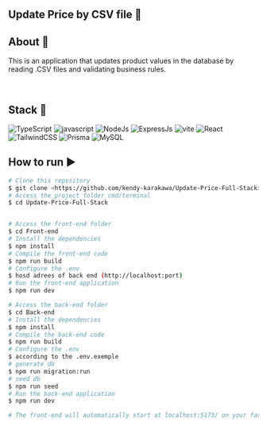 ## Update Price by CSV file 🔗 

## About :memo:
This is an application that updates product values in the database by reading .CSV files and validating business rules.

</br>

## Stack :toolbox:

<div align="left">
  <img src="https://img.shields.io/badge/TypeScript-007ACC?style=for-the-badge&logo=typescript&logoColor=white" alt="TypeScript" Title="TypeScript" />
  <img alt="javascript" src="https://img.shields.io/badge/JavaScript-323330?style=for-the-badge&logo=javascript&logoColor=F7DF1E" />  
  <img src="https://img.shields.io/badge/Node.js-43853D?style=for-the-badge&logo=node.js&logoColor=white" alt="NodeJs" Title="NodeJs" />
  <img src="https://img.shields.io/badge/express.js-%23404d59.svg?style=for-the-badge&logo=express&logoColor=%2361DAFB" alt="ExpressJs" Title="ExpressJs" />
  <img alt="vite" src="https://img.shields.io/badge/vite-%23646CFF.svg?style=for-the-badge&logo=vite&logoColor=white" />  
  <img src="https://img.shields.io/badge/React-20232A?style=for-the-badge&logo=react&logoColor=61DAFB" alt="React" Title="React" />
  <img src="https://img.shields.io/badge/Tailwind_CSS-38B2AC?style=for-the-badge&logo=tailwind-css&logoColor=white" alt="TailwindCSS" Title="TailwindCSS" />
  <img src="https://img.shields.io/badge/Prisma-3982CE?style=for-the-badge&logo=Prisma&logoColor=white" alt="Prisma" Title="Prisma" />
  <img src="https://img.shields.io/badge/MySQL-005C84?style=for-the-badge&logo=mysql&logoColor=white" alt="MySQL" Title="MySQL" />
</div>

## How to run ▶️
```bash
# Clone this repository
$ git clone <https://github.com/kendy-karakawa/Update-Price-Full-Stack>
# Access the project folder cmd/terminal
$ cd Update-Price-Full-Stack


# Access the front-end folder
$ cd Front-end
# Install the dependencies
$ npm install
# Compile the front-end code
$ npm run build
# Configure the .env
$ hosd adrees of back end (http://localhost:port)
# Run the front-end application 
$ npm run dev

# Access the back-end folder
$ cd Back-end
# Install the dependencies
$ npm install
# Compile the back-end code
$ npm run build
# Configure the .env
$ according to the .env.exemple
# generate db
$ npm run migration:run
# seed db
$ npm run seed
# Run the back-end application 
$ npm run dev

# The front-end will automatically start at localhost:5173/ on your favorite browser 
```